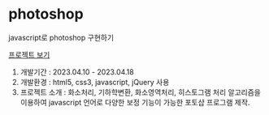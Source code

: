 # photoshop
 javascript로 photoshop 구현하기
 
<a href="https://seonyeongyoon.github.io/photoshop/index.html" target="_newtab">프로젝트 보기</a>

1. 개발기간 : 2023.04.10 - 2023.04.18
2. 개발환경 : html5, css3, javascript, jQuery 사용
3. 프로젝트 소개 : 
   화소처리, 기하학변환, 화소영역처리, 히스토그램 처리 알고리즘을 이용하여 javascript 언어로 다양한 보정 기능이 가능한 포토샵 프로그램 제작.
